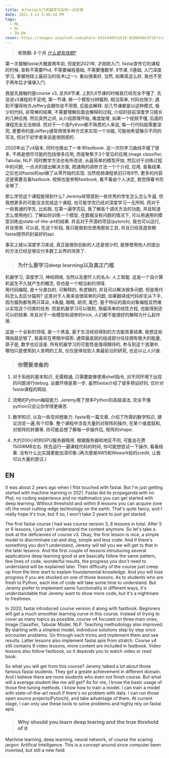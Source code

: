 ```yaml
---
title: 从fastai入门机器学习后的一点反馈
date: 2021-3-13 3:48:24 PM
tags:
  - ML
  - DL
  - ZH-EN
cover: https://images.unsplash.com/photo-1614348531618-82d0648c5f16?crop=entropy&cs=tinysrgb&fit=max&fm=jpg&ixid=Mnw0NTI1NXwwfDF8cmFuZG9tfHx8fHx8fHx8MTYxNTYyMTcwNg&ixlib=rb-1.2.1&q=80&w=1080
---
```


> **有效期: *8* 个月**  *[什么是有效期?](https://blog.timvel.com/2020/12/28/12-28-2020-a-description-of-the-validity-period/)*

第一次接触fastai大概是两年前, 但是到2021年, 才刚刚入门. fastai宣传它的课程的时候, 宣称不需要Phd, 不需要编程基础, 不需要懂数学. 8节课, 0基础, 入门深度学习, 掌握地球上最前沿的技术(之一). 看似很美好, 当然, 如果真这么好, 我也不至于两年后才堪堪入门.

我是先接触的是course v3, 总共8节课, 上到5,6节课的时候我已经完全不懂了. 先说说v3课程的不足吧, 第一节课, 做一个模型分辨猫狗, 相当简单, 代码也很少, 遇到不懂得地方Jeffery会跟你说不用管, 后面会解释. 前几节课都是以这种模式, 极少的代码, 非常棒的结果, 不需要理解后面会解释的过程, 介绍的目前深度学习擅长的几种应用. 然后突然之间, 从介绍原理开始, 难度陡增, 如果一个视频不懂, 后面的课程完全无法继续. 而对于一个连Python都不熟悉的人来说, 每一行代码就需要深究, 更要命的是Jeffery通常用很多种方式来实现一个功能, 可能他希望展示不同的写法, 但对于初学者来说是很困惑的.

2020年出了v4版本, 同时也推出了一本书fastbook. 这一次的学习曲线平缓了很多, 不再是想尽可能的包括很多应用, 而是聚焦于3个常见的应用,Image classifier, Tabular, NLP. 同时教学方法也有所改进, 从最简单的模型开始, 然后对于训练过程中的问题, 一点点的提出解决方案, 把通用的调参方法一个个介绍, 应用, 查看结果. 之后也对fastai的api做了从零开始的实现. 当然视频课程依旧只有8节, 更多的内容还是需要去看fastbook. 视频也是参照fastbook, 看不看由个人决定, 我觉得看书完全够了.

那么学完这个课程能得到什么? Jeremy经常提到一些优秀的学生怎么怎么牛逼, 但我想更多的可能没法完成这个课程, 也可能学完已经对深度学习一无所知. 而对于一些普通的学生, 比如我, 在第一遍学完后, 我了解各个调优方法的功能, 并且知道怎么使用他们. 了解如何训练一个模型, 在数据没有问题的情况下, 可以用通用的模型训练出state-of-the-art的结果. 并且对于开源的项目(pytorch), 我也可以运行, 并且使用. 可以说, 在这个阶段, 我只能做到去使用那些工具, 并且已经高度依赖fastai提供的封装好的api. 

事实上就以深度学习来说, 真正能做到创新的人还是很少的, 能够使用他人的提出的方法已经足够应付多数工业界的场景了.

> ### 为什么要学习deep learning以及真正门槛

机器学习, 深度学习, 神经网络, 当然以及更吓人的名头: 人工智能. 这是一个自计算机诞生不久就产生的概念, 但也是一个相当新的领域. </br>
用代码编程, 是十分直白的, 可解释的, 有逻辑的, 并且可以解决很多问题. 但是用代码怎么去区分猫狗? 这类对于人类来说很简单的问题, 如果翻译成代码却无从下手, 因为猫狗都有两只耳朵, 4条腿, 眼睛, 胡须, 尾巴. 基于特征的面向对象编程显然难以实现这个归类的任务. 但是机器学习可以做到, 用最简单的线性方程, 也能得到还可以的结果. 并且对于一些模型和调参的trick, 人们都不能很好的解释为什么起作用. 

这是一个全新的领域, 是一个黑盒, 基于生活经验得到的方法能改善结果, 我想这些理由就足够了, 我喜欢在黑暗中探索. 通常最底层的组成部分往往拥有极大的能量, 原子是, 数字也应该是. 所有机器学习的可能性是值得期待的, 参与到这个浪潮中, 哪怕只是使用别人发明的工具, 仅仅是体验到人类最前沿的研究, 也足以让人兴奋.

> ### 你需要准备的

1. 对于系统的基本知识, 无需精通, 只需要能够使用shell指令, 对不同环境下出现的问题进行debug. 设置环境是第一步, 虽然fastai介绍了很多预设好的, 仅针对fastai课程的网站.

2. 流畅的Python编程能力. Jeremy用了很多Python的高级语法, 完全不懂python只会让你学得更痛苦.

3. 数学知识, 以及一些空间想象力. fastai有一篇文章, 介绍了所需的数学知识, 建议浏览一遍,有个印象. 整个课程中涉及大量的对矩阵的操作, 在某个维度就和, 对矩阵的转置等. 你可能会想了解每一步操作后, 矩阵的shape.

4. 大约200小时的GPU服务器租用. 根据服务器和地区不同, 可能会花费1500RMB左右. 除去运行一遍课程代码的时间, 你可能想尝试一下操作, 看看结果. 没有什么比实践更能加深印象.(再次感谢AWS和Wework给的credit, 让我可以大量的尝试.)


## EN

It was about 2 years ago when I fitst touched with fastai. But I'm just getting started with machine learning in 2021. Fastai did its propaganda with no Phd, no coding experience and no mathmatics you can get started with deep learning. Without threshold and within 8 lessons you can acquire (one of) the most cutting-edge technology on the earth. That's quite fancy, and I really hope it's true, but if so, I won't take 2 years to just get started.

The first fastai course I had was course version 3, 8 lessons in total. After 5 or 6 lessons, I just can't understand the content anymore. So let's take a look at the deficienies of course v3. Okay, the first lesson is nice, a simple model to discriminate cat and dog, simple and less code. And if there's something you don't understand, Jeremy will tell you we will get to that in the later lessons. And the first couple of lessons introducing several applications deep learning good at are basically follow the same pattern, few lines of code, wonderful results, the progress you don't need to understand will be explained later. Then difficulty of the course just creep up from the time start to explain foundamental knowledge. And you will lose progress if you are stucked on one of those lessons. As to students who are fresh to Python, each line of code will take some time to understand. But Jeremy prefer to implement same functionality in different ways, it's understandable that Jeremy want to show more code, but it's a nightmare to freshmen.

In 2020, fastai introduced course version 4 along with fastbook. Beginners will get a much smoother learning curve in this course. Instead of trying to cover as many topics as possible, course v4 focused on three main ones, Image Classifier, Tabular Model, NLP. Teaching methodology also improved. By starting with a simplest model, indroduce solutions step by step once encounter problems. Go through each tricks and implement them and see results. Latter lessons also implement fastai apis from stratch. Course v4 still contains 8 video lessons, more content are included in fastbook. Video lessons also follow fastbook, so it depends you to watch video or read book.

So what you will get from this course? Jeremy talked a lot about those famous fastai students. They got a greate achievement in different domain. And I believe there are more students who even not finish course. But what will a average student like me will get? As for me, I know the basic usage of those fine tuning methods. I know how to train a model. I can train a model with state-of-the-art result if there's no problem with data. I can run those open source projects(Pytorch), and take advantage of them. At current stage, I can only use these tools to solve problems and highly rely on fastai apis.


> ### Why should you learn deep learing and the true threhold of it

Machine learning, deep learning, neural network, of course the scaring jargon: Artifical Intelligence. This is a concept around since computer been invented, but still a new field.

